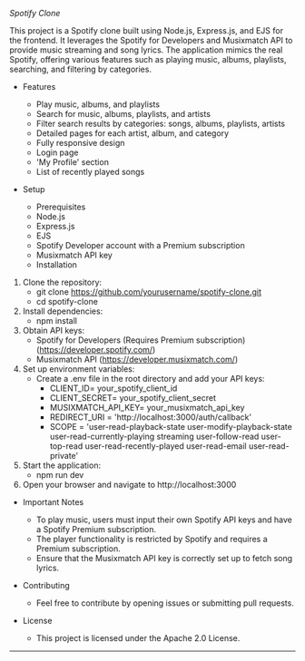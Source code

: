 *Spotify Clone*



This project is a Spotify clone built using Node.js, Express.js, and EJS for the frontend. It leverages the Spotify for Developers and Musixmatch API to provide music streaming and song lyrics. The application mimics the real Spotify, offering various features such as playing music, albums, playlists, searching, and filtering by categories.



- Features
  - Play music, albums, and playlists
  - Search for music, albums, playlists, and artists
  - Filter search results by categories: songs, albums, playlists, artists
  - Detailed pages for each artist, album, and category
  - Fully responsive design
  - Login page
  - 'My Profile' section
  - List of recently played songs

- Setup
   - Prerequisites
   - Node.js
   - Express.js
   - EJS
   - Spotify Developer account with a Premium subscription
   - Musixmatch API key
   - Installation

1. Clone the repository:
    - git clone https://github.com/yourusername/spotify-clone.git
    - cd spotify-clone
2. Install dependencies:
    - npm install
3. Obtain API keys:
    - Spotify for Developers (Requires Premium subscription) (https://developer.spotify.com/)
    - Musixmatch API (https://developer.musixmatch.com/)
4. Set up environment variables:
    - Create a .env file in the root directory and add your API keys:
      - CLIENT_ID= your_spotify_client_id
      - CLIENT_SECRET= your_spotify_client_secret
      - MUSIXMATCH_API_KEY= your_musixmatch_api_key
      - REDIRECT_URI = 'http://localhost:3000/auth/callback'
      - SCOPE = 'user-read-playback-state user-modify-playback-state user-read-currently-playing streaming user-follow-read user-top-read user-read-recently-played user-read-email user-read-private'
5. Start the application:
      - npm run dev
6. Open your browser and navigate to http://localhost:3000

- Important Notes
   - To play music, users must input their own Spotify API keys and have a Spotify Premium subscription.
   - The player functionality is restricted by Spotify and requires a Premium subscription.
   - Ensure that the Musixmatch API key is correctly set up to fetch song lyrics.
    
- Contributing
  
     - Feel free to contribute by opening issues or submitting pull requests.

- License
  
     - This project is licensed under the Apache 2.0 License.
  
-------------------------------------------------------------------------------------------------------------------------------
